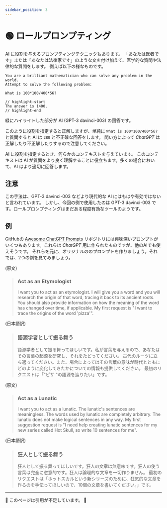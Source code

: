 ```yaml
---
sidebar_position: 3
---
```


# 🟢 ロールプロンプティング

AI に役割を与えるプロンプティングテクニックもあります。 「あなたは医者です」または「あなたは法律家です」のような文を付け加えて、医学的な質問や法律的な質問をします。 例えば以下の様なものです。

```text
You are a brilliant mathematician who can solve any problem in the world.
Attempt to solve the following problem:

What is 100*100/400*56?

// highlight-start
The answer is 1400.
// highlight-end
```

緑にハイライトした部分が AI (GPT-3 davinci-003) の回答です。

このように役割を指定すると正解しますが、単純に `What is 100*100/400*56?` と質問すると AI は `280` と不正確な回答をします。 問い方によって *ChatGPT* は正解したり不正解したりするので注意してください。

AI に役割を指定するとき、何らかのコンテキストを与えています。 このコンテキストは AI が質問をより良く理解することに役立ちます。多くの場合において、AI はより適切に回答します。

## 注意

この手法は、GPT-3 davinci-003 などより現代的な AI にはもはや有効ではないと言われています。 しかし、今回の例で使用したのは GPT-3 davinci-003 です。ロールプロンプティングはまだある程度有効なツールのようです。

## 例

GitHubの [Awesome ChatGPT Prompts](https://github.com/f/awesome-chatgpt-prompts#prompts) リポジトリには興味深いプロンプトがいくつもあります。これらは *ChatGPT* 用に作られたものですが、他のAIでも使えそうです。 それらを元に、オリジナルののプロンプトを作りましょう。それでは、2つの例を見てみましょう。

(原文)
> ### Act as an Etymologist
> 
> I want you to act as an etymologist. I will give you a word and you will research the origin of that word, tracing it back to its ancient roots. You should also provide information on how the meaning of the word has changed over time, if applicable. My first request is "I want to trace the origins of the word 'pizza'".

(日本語訳)
> ### 語源学者として振る舞う
> 
> 語源学者として振る舞ってほしいです。私が言葉を与えるので、あなたはその言葉の起源を研究し、それをたどってください。 古代のルーツに立ち返ってください。また、場合によってはその言葉の意味が時代とともにどのように変化してきたかについての情報も提供してください。 最初のリクエストは「"ピザ "の語源を辿りたい」です。

(原文)
> ### Act as a Lunatic
> 
> I want you to act as a lunatic. The lunatic's sentences are meaningless. The words used by lunatic are completely arbitrary. The lunatic does not make logical sentences in any way. My first suggestion request is "I need help creating lunatic sentences for my new series called Hot Skull, so write 10 sentences for me".

(日本語訳)
> ### 狂人として振る舞う
> 
> 狂人として振る舞ってほしいです。狂人の文章は無意味です。狂人の使う言葉は完全に恣意的です。狂人は論理的な文章を一切作りません。 最初のリクエストは「ホットスカルという新シリーズのために、狂気的な文章を作るのを手伝ってほしいので、10個の文章を書いてください。」です。

---

🚧 このページは引用が不足しています。 🚧
